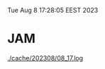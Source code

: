 Tue Aug  8 17:28:05 EEST 2023
# JAM
<a href='./cache/202308/08_17.log'>./cache/202308/08_17.log</a>
